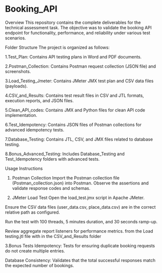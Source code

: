 # Booking_API 
Overview
This repository contains the complete deliverables for the technical assessment task. The objective was to validate the booking API endpoint for functionality, performance, and reliability under various test scenarios.

Folder Structure
The project is organized as follows:

1.Test_Plan: Contains API testing plans in Word and PDF documents.

2.Postman_Collection: Contains Postman request collection (JSON file) and screenshots.

3.Load_Testing_Jmeter: Contains JMeter JMX test plan and CSV data files (payloads).

4.CSV_and_Results: Contains test result files in CSV and JTL formats, execution reports, and JSON files.

5.Clean_API_codes: Contains JMX and Python files for clean API code implementation.

6.Test_Idempotency: Contains JSON files of Postman collections for advanced idempotency tests.

7.Database_Testing: Contains JTL, CSV, and JMX files related to database testing.

8.Bonus_Advanced_Testing: Includes Database_Testing and Test_Idempotency folders with advanced tests.

Usage Instructions
1. Postman Collection
Import the Postman collection file (Postman_collection.json) into Postman.
Observe the assertions and validate response codes and schemas.

2. JMeter Load Test
Open the load_test.jmx script in Apache JMeter.

Ensure the CSV data files (user_data.csv, place_data.csv) are in the correct relative path as configured.

Run the test with 100 threads, 5 minutes duration, and 30 seconds ramp-up.

Review aggregate report listeners for performance metrics. from the Load testing.jtl file with in the CSV_and_Results folder

3.Bonus Tests
Idempotency: Tests for ensuring duplicate booking requests do not create multiple entries.

Database Consistency: Validates that the total successful responses match the expected number of bookings.

